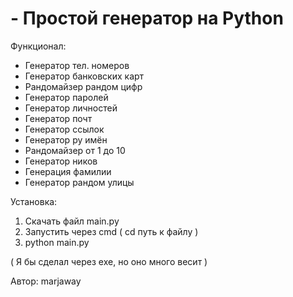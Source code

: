 # - Простой генератор на Python
Функционал:
- Генератор тел. номеров
- Генератор банковских карт
- Рандомайзер рандом цифр
- Генератор паролей
- Генератор личностей
- Генератор почт
- Генератор ссылок
- Генератор ру имён
- Рандомайзер от 1 до 10
- Генератор ников
- Генерация фамилии
- Генератор рандом улицы

Установка:
1. Скачать файл main.py
2. Запустить через cmd ( cd путь к файлу )
3. python main.py

( Я бы сделал через exe, но оно много весит )

Автор: marjaway
